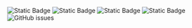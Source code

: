 ![Static Badge](https://img.shields.io/badge/blacklists-61-000000) ![Static Badge](https://img.shields.io/badge/blacklisted-2996025-cc0000) ![Static Badge](https://img.shields.io/badge/whitelisted-2254-00CC00) ![Static Badge](https://img.shields.io/badge/streaming_blacklist-28107-000000) ![GitHub issues](https://img.shields.io/github/issues/fabriziosalmi/blacklists)
